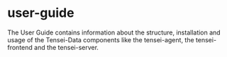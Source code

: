 # user-guide
The User Guide contains information about the structure, installation and usage of the Tensei-Data components like the tensei-agent, the tensei-frontend and the tensei-server.
